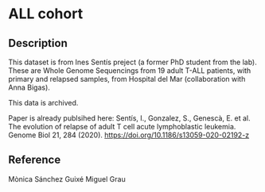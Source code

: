 # ALL cohort

## Description

This dataset is from Ines Sentís preject (a former PhD student from the lab).  
These are Whole Genome Sequencings from 19 adult T-ALL patients, with primary and relapsed samples, from Hospital
del Mar (collaboration with Anna Bigas).

This data is archived.  

Paper is already publsihed here:
Sentís, I., Gonzalez, S., Genescà, E. et al. The evolution of relapse of adult T cell acute lymphoblastic leukemia.
Genome Biol 21, 284 (2020). <https://doi.org/10.1186/s13059-020-02192-z>

## Reference

Mònica Sánchez Guixé
Miguel Grau
